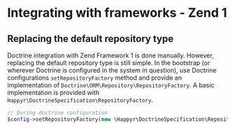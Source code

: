 # Integrating with frameworks - Zend 1

## Replacing the default repository type

Doctrine integration with Zend Framework 1 is done manually. However, replacing the default repository type is still
simple. In the bootstrap (or wherever Doctrine is configured in the system in question), use Doctrine configurations
`setRepositoryFactory` method and provide an implementation of `Doctrine\ORM\Repository\RepositoryFactory`. A basic
implementation is provided with `Happyr\DoctrineSpecification\RepositoryFactory`.

```php
// During doctrine configuration
$config->setRepositoryFactory(new \Happyr\DoctrineSpecification\RepositoryFactory());
```
